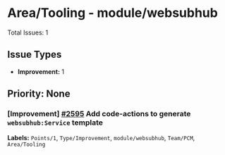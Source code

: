 # Area/Tooling - module/websubhub

Total Issues: 1

## Issue Types

- **Improvement:** 1

## Priority: None

### [Improvement] [#2595](https://github.com/ballerina-platform/ballerina-library/issues/2595) Add code-actions to generate `websubhub:Service` template
**Labels:** `Points/1`, `Type/Improvement`, `module/websubhub`, `Team/PCM`, `Area/Tooling`

